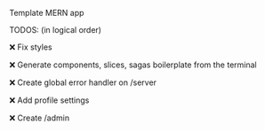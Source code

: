 Template MERN app

TODOS: (in logical order)

❌ Fix styles

❌ Generate components, slices, sagas boilerplate from the terminal

❌ Create global error handler on /server

❌ Add profile settings

❌ Create /admin



